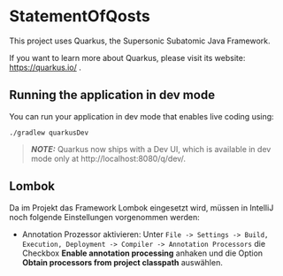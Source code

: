 # StatementOfQosts

This project uses Quarkus, the Supersonic Subatomic Java Framework.

If you want to learn more about Quarkus, please visit its website: https://quarkus.io/ .

## Running the application in dev mode

You can run your application in dev mode that enables live coding using:

```shell script
./gradlew quarkusDev
```

> **_NOTE:_**  Quarkus now ships with a Dev UI, which is available in dev mode only at http://localhost:8080/q/dev/.

## Lombok

Da im Projekt das Framework Lombok eingesetzt wird, müssen in IntelliJ noch folgende Einstellungen vorgenommen werden:

* Annotation Prozessor aktivieren:
  Unter `File -> Settings -> Build, Execution, Deployment -> Compiler -> Annotation Processors`
  die Checkbox **Enable annotation processing** anhaken und die Option **Obtain processors from project classpath**
  auswählen.